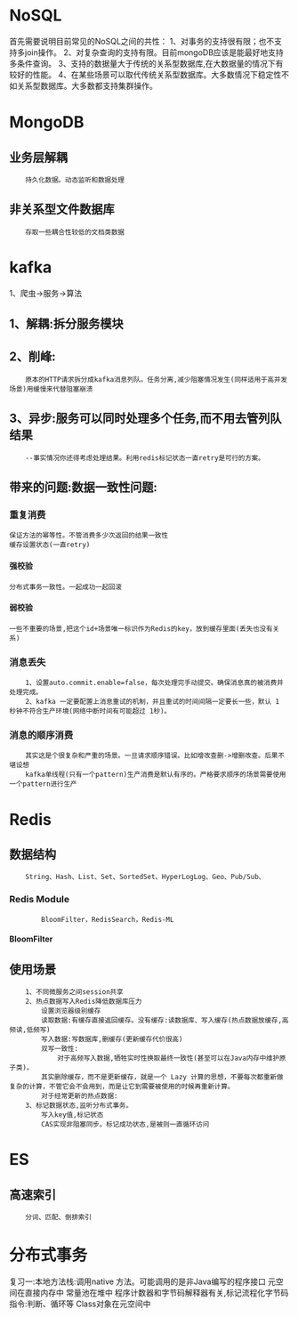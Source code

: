 #	NoSQL
首先需要说明目前常见的NoSQL之间的共性：
	1、对事务的支持很有限；也不支持多join操作。
	2、对复杂查询的支持有限。目前mongoDB应该是能最好地支持多条件查询。
	3、支持的数据量大于传统的关系型数据库,在大数据量的情况下有较好的性能。
	4、在某些场景可以取代传统关系型数据库。大多数情况下稳定性不如关系型数据库。大多数都支持集群操作。

#	MongoDB
##	业务层解耦
		持久化数据。动态监听和数据处理
##	非关系型文件数据库
		存取一些耦合性较低的文档类数据

#	kafka
1、爬虫->服务->算法
##	1、解耦:拆分服务模块

##	2、削峰:
		原本的HTTP请求拆分成kafka消息列队。任务分离,减少阻塞情况发生(同样适用于高并发场景)用缓慢来代替阻塞崩溃

##	3、异步:服务可以同时处理多个任务,而不用去管列队结果
		--事实情况你还得考虑处理结果。利用redis标记状态一直retry是可行的方案。

##	带来的问题:数据一致性问题:
###	重复消费
	保证方法的幂等性。不管消费多少次返回的结果一致性
	缓存设置状态(一直retry)
####	强校验
	分布式事务一致性。一起成功一起回滚
####	弱校验
	一些不重要的场景,把这个id+场景唯一标识作为Redis的key，放到缓存里面(丢失也没有关系)
###	消息丢失
		1、设置auto.commit.enable=false，每次处理完手动提交。确保消息真的被消费并处理完成。
		2、kafka 一定要配置上消息重试的机制，并且重试的时间间隔一定要长一些，默认 1 秒钟不符合生产环境(网络中断时间有可能超过 1秒)。
###	消息的顺序消费
		其实这是个很复杂和严重的场景。一旦请求顺序错误。比如增改查删->增删改查。后果不堪设想
		kafka单线程(只有一个pattern)生产消费是默认有序的。严格要求顺序的场景需要使用一个pattern进行生产

#	Redis
##	数据结构
		String、Hash、List、Set、SortedSet、HyperLogLog、Geo、Pub/Sub、
###		Redis Module 
			BloomFilter，RedisSearch，Redis-ML
####		BloomFilter
##	使用场景
		1、不同微服务之间session共享
		2、热点数据写入Redis降低数据库压力
			设置浏览器级别缓存
			读取数据:有缓存直接返回缓存。没有缓存:读数据库、写入缓存(热点数据放缓存,高频读,低频写)
			写入数据:写数据库,删缓存(更新缓存代价很高)
			双写一致性:
				对于高频写入数据,牺牲实时性换取最终一致性(甚至可以在Java内存中维护原子类)。
			其实删除缓存，而不是更新缓存，就是一个 Lazy 计算的思想，不要每次都重新做复杂的计算，不管它会不会用到，而是让它到需要被使用的时候再重新计算。
			对于经常更新的热点数据:
		3、标记数据状态,监听分布式事务。
			写入key值,标记状态
			CAS实现非阻塞同步。标记成功状态,是被则一直循环访问

#	ES
##	高速索引
		分词、匹配、倒排索引


#	分布式事务


复习一:本地方法栈:调用native 方法。可能调用的是非Java编写的程序接口
元空间在直接内存中
常量池在堆中
程序计数器和字节码解释器有关,标记流程化字节码指令:判断、循环等
Class对象在元空间中
